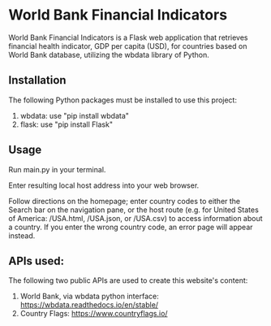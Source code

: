 # World Bank Financial Indicators

World Bank Financial Indicators is a Flask web application that retrieves financial health indicator, GDP per capita (USD), for countries based on World Bank database, utilizing the wbdata library of Python.

## Installation

The following Python packages must be installed to use this project:
1. wbdata: use "pip install wbdata"
3. flask: use "pip install Flask"

## Usage

Run main.py in your terminal.

Enter resulting local host address into your web browser. 

Follow directions on the homepage; enter country codes to either the Search bar on the navigation pane, or the host route (e.g. for United States of America: /USA.html, /USA.json, or /USA.csv) to access information about a country. If you enter the wrong country code, an error page will appear instead.

## APIs used:

The following two public APIs are used to create this website's content:
1. World Bank, via wbdata python interface: https://wbdata.readthedocs.io/en/stable/
2. Country Flags: https://www.countryflags.io/
